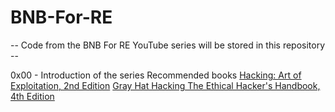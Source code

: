 # BNB-For-RE

-- Code from the BNB For RE YouTube series will be stored in this repository --

0x00 - Introduction of the series
Recommended books
  [Hacking: Art of Exploitation, 2nd Edition](http://amzn.to/2zvbkik)
  [Gray Hat Hacking The Ethical Hacker's Handbook, 4th Edition](http://amzn.to/2mVzrkj)
